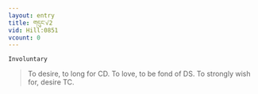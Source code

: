 ```yaml
---
layout: entry
title: གདུང་√2
vid: Hill:0851
vcount: 0
---
```

`Involuntary` 
> To desire, to long for CD\.
 To love, to be fond of DS\.
 To strongly wish for, desire TC\.

